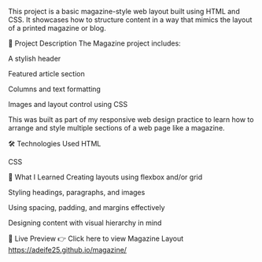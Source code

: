 This project is a basic magazine-style web layout built using HTML and CSS. It showcases how to structure content in a way that mimics the layout of a printed magazine or blog.

📖 Project Description
The Magazine project includes:

A stylish header

Featured article section

Columns and text formatting

Images and layout control using CSS

This was built as part of my responsive web design practice to learn how to arrange and style multiple sections of a web page like a magazine.

🛠️ Technologies Used
HTML

CSS

🌱 What I Learned
Creating layouts using flexbox and/or grid

Styling headings, paragraphs, and images

Using spacing, padding, and margins effectively

Designing content with visual hierarchy in mind

🚀 Live Preview
👉 Click here to view Magazine Layout
https://adeife25.github.io/magazine/
